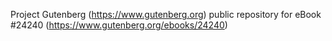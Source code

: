 Project Gutenberg (https://www.gutenberg.org) public repository for eBook #24240 (https://www.gutenberg.org/ebooks/24240)
